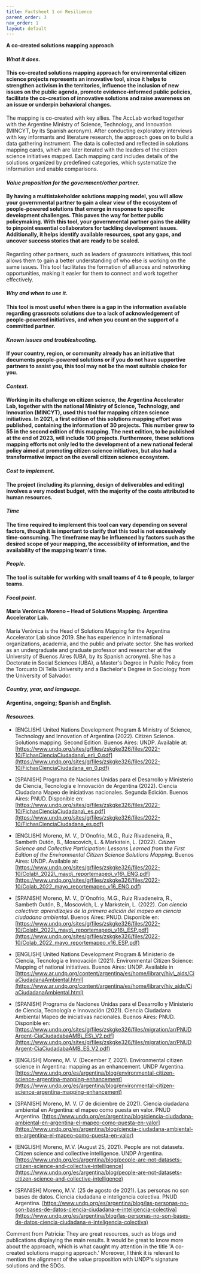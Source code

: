 ```yaml
---
title: Factsheet 1 on Resilience
parent_order: 3
nav_order: 1
layout: default
---
```

**A co-created solutions mapping approach**

#### _What it does._

#### This co-created solutions mapping approach for environmental citizen science projects represents an innovative tool, since it helps to strengthen activism in the territories, influence the inclusion of new issues on the public agenda, promote evidence-informed public policies, facilitate the co-creation of innovative solutions and raise awareness on an issue or underpin behavioral changes.

The mapping is co-created with key allies. The AccLab worked together with the Argentine Ministry of Science, Technology, and Innovation (MINCYT, by its Spanish acronym). After conducting exploratory interviews with key informants and literature research, the approach goes on to build a data gathering instrument. The data is collected and reflected in solutions mapping cards, which are later iterated with the leaders of the citizen science initiatives mapped. Each mapping card includes details of the solutions organized by predefined categories, which systematize the information and enable comparisons.

#### _Value proposition for the government/other partner._

#### By having a multistakeholder solutions mapping model, you will allow your governmental partner to gain a clear view of the ecosystem of people-powered solutions that emerge in response to specific development challenges. This paves the way for better public policymaking. With this tool, your governmental partner gains the ability to pinpoint essential collaborators for tackling development issues. Additionally, it helps identify available resources, spot any gaps, and uncover success stories that are ready to be scaled.

Regarding other partners, such as leaders of grassroots initiatives, this tool allows them to gain a better understanding of who else is working on the same issues. This tool facilitates the formation of alliances and networking opportunities, making it easier for them to connect and work together effectively.

#### _Why and when to use it._

#### This tool is most useful when there is a gap in the information available regarding grassroots solutions due to a lack of acknowledgement of people-powered initiatives, and when you count on the support of a committed partner.

#### _Known issues and troubleshooting._

#### If your country, region, or community already has an initiative that documents people-powered solutions or if you do not have supportive partners to assist you, this tool may not be the most suitable choice for you.

#### _Context._

#### Working in its challenge on citizen science, the Argentina Accelerator Lab, together with the national Ministry of Science, Technology, and Innovation (MINCYT), used this tool for mapping citizen science initiatives. In 2021, a first edition of this solutions mapping effort was published, containing the information of 30 projects. This number grew to 55 in the second edition of this mapping. The next edition, to be published at the end of 2023, will include 100 projects. Furthermore, these solutions mapping efforts not only led to the development of a new national federal policy aimed at promoting citizen science initiatives, but also had a transformative impact on the overall citizen science ecosystem.

#### _Cost to implement._

#### The project (including its planning, design of deliverables and editing) involves a very modest budget, with the majority of the costs attributed to human resources.

#### _Time_

#### The time required to implement this tool can vary depending on several factors, though it is important to clarify that this tool is not excessively time-consuming. The timeframe may be influenced by factors such as the desired scope of your mapping, the accessibility of information, and the availability of the mapping team's time.

#### _People._

#### The tool is suitable for working with small teams of 4 to 6 people, to larger teams.

#### _Focal point._

#### María Verónica Moreno – Head of Solutions Mapping. Argentina Accelerator Lab.

María Verónica is the Head of Solutions Mapping for the Argentina Accelerator Lab since 2019. She has experience in international organizations, academia, and the public and private sector. She has worked as an undergraduate and graduate professor and researcher at the University of Buenos Aires (UBA, by its Spanish acronym). She has a Doctorate in Social Sciences (UBA), a Master's Degree in Public Policy from the Torcuato Di Tella University and a Bachelor's Degree in Sociology from the University of Salvador.

#### _Country, year, and language._

#### Argentina, ongoing; Spanish and English.

#### _Resources._

- [ENGLISH] United Nations Development Program & Ministry of Science, Technology and Innovation of Argentina (2022). Citizen Science. Solutions mapping. Second Edition. Buenos Aires: UNDP. Available at: [https://www.undp.org/sites/g/files/zskgke326/files/2022-10/FichasCienciaCiudadana\_en\_0.pdf](https://www.undp.org/sites/g/files/zskgke326/files/2022-10/FichasCienciaCiudadana_en_0.pdf)

- [SPANISH] Programa de Naciones Unidas para el Desarrollo y Ministerio de Ciencia, Tecnología e Innovación de Argentina (2022). Ciencia Ciudadana Mapeo de iniciativas nacionales. Segunda Edición. Buenos Aires: PNUD. Disponible en: [https://www.undp.org/sites/g/files/zskgke326/files/2022-10/FichasCienciaCiudadana\_es.pdf](https://www.undp.org/sites/g/files/zskgke326/files/2022-10/FichasCienciaCiudadana_es.pdf)

- [ENGLISH] Moreno, M. V., D´Onofrio, M.G., Ruiz Rivadeneira, R., Sambeth Outón, B., Moscovich, L. & Markstein, L. (2022). _Citizen Science and Collective Participation: Lessons Learned from the First Edition of the Environmental Citizen Science Solutions Mapping_. Buenos Aires: UNDP. Available at: [https://www.undp.org/sites/g/files/zskgke326/files/2022-10/Colab\_2022\_mayo\_reportemapeo\_v16\_ENG.pdf](https://www.undp.org/sites/g/files/zskgke326/files/2022-10/Colab_2022_mayo_reportemapeo_v16_ENG.pdf)

- [SPANISH] Moreno, M. V., D´Onofrio, M.G., Ruiz Rivadeneira, R., Sambeth Outón, B., Moscovich, L. y Markstein, L. (2022). _Con ciencia colectiva: aprendizajes de la primera edición del mapeo en ciencia ciudadana ambiental_. Buenos Aires: PNUD. Disponible en: [https://www.undp.org/sites/g/files/zskgke326/files/2022-10/Colab\_2022\_mayo\_reportemapeo\_v16\_ESP.pdf](https://www.undp.org/sites/g/files/zskgke326/files/2022-10/Colab_2022_mayo_reportemapeo_v16_ESP.pdf)

- [ENGLISH] United Nations Development Program & Ministerio de Ciencia, Tecnología e Innovación (2021). Environmental Citizen Science: Mapping of national initiatives. Buenos Aires: UNDP. Available in [https://www.ar.undp.org/content/argentina/es/home/library/hiv\_aids/CiaCiudadanaAmbiental.html](https://www.ar.undp.org/content/argentina/es/home/library/hiv_aids/CiaCiudadanaAmbiental.html)

- [SPANISH] Programa de Naciones Unidas para el Desarrollo y Ministerio de Ciencia, Tecnología e Innovación (2021). Ciencia Ciudadana Ambiental Mapeo de iniciativas nacionales. Buenos Aires: PNUD. Disponible en: [https://www.undp.org/sites/g/files/zskgke326/files/migration/ar/PNUDArgent-CiaCiudadabaAMB\_ES\_V2.pdf](https://www.undp.org/sites/g/files/zskgke326/files/migration/ar/PNUDArgent-CiaCiudadabaAMB_ES_V2.pdf)

- [ENGLISH] Moreno, M. V. (December 7, 2021). Environmental citizen science in Argentina: mapping as an enhancement. UNDP Argentina. [https://www.undp.org/es/argentina/blog/environmental-citizen-science-argentina-mapping-enhancement](https://www.undp.org/es/argentina/blog/environmental-citizen-science-argentina-mapping-enhancement)

- [SPANISH] Moreno, M. V. (7 de diciembre de 2021). Ciencia ciudadana ambiental en Argentina: el mapeo como puesta en valor. PNUD Argentina. [https://www.undp.org/es/argentina/blog/ciencia-ciudadana-ambiental-en-argentina-el-mapeo-como-puesta-en-valor](https://www.undp.org/es/argentina/blog/ciencia-ciudadana-ambiental-en-argentina-el-mapeo-como-puesta-en-valor)

- [ENGLISH] Moreno, M.V. (August 25, 2021). People are not datasets. Citizen science and collective intelligence. UNDP Argentina. [https://www.undp.org/es/argentina/blog/people-are-not-datasets-citizen-science-and-collective-intelligence](https://www.undp.org/es/argentina/blog/people-are-not-datasets-citizen-science-and-collective-intelligence)

- [SPANISH] Moreno, M.V. (25 de agosto de 2021). Las personas no son bases de datos. Ciencia ciudadana e inteligencia colectiva. PNUD Argentina. [https://www.undp.org/es/argentina/blog/las-personas-no-son-bases-de-datos-ciencia-ciudadana-e-inteligencia-colectiva](https://www.undp.org/es/argentina/blog/las-personas-no-son-bases-de-datos-ciencia-ciudadana-e-inteligencia-colectiva)

Comment from Patricia: They are great resources, such as blogs and publications displaying the main results. It would be great to know more about the approach, which is what caught my attention in the title 'A co-created solutions mapping approach.' Moreover, I think it is relevant to mention the alignment of the value proposition with UNDP's signature solutions and the SDGs.
